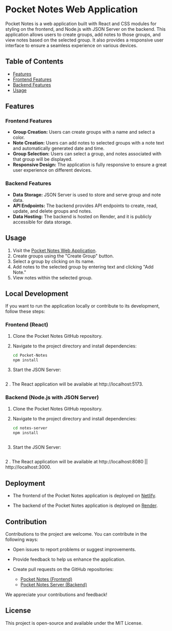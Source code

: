 # Pocket Notes Web Application

Pocket Notes is a web application built with React and CSS modules for styling on the frontend, and Node.js with JSON Server on the backend. This application allows users to create groups, add notes to those groups, and view notes based on the selected group. It also provides a responsive user interface to ensure a seamless experience on various devices.

## Table of Contents

- [Features](#features)
- [Frontend Features](#frontend-features)
- [Backend Features](#backend-features)
- [Usage](#usage)

## Features

### Frontend Features

- **Group Creation:** Users can create groups with a name and select a color.
- **Note Creation:** Users can add notes to selected groups with a note text and automatically generated date and time.
- **Group Selection:** Users can select a group, and notes associated with that group will be displayed.
- **Responsive Design:** The application is fully responsive to ensure a great user experience on different devices.

### Backend Features

- **Data Storage:** JSON Server is used to store and serve group and note data.
- **API Endpoints:** The backend provides API endpoints to create, read, update, and delete groups and notes.
- **Data Hosting:** The backend is hosted on Render, and it is publicly accessible for data storage.

## Usage

1. Visit the [Pocket Notes Web Application](https://earnest-melba-0950b8.netlify.app/).
2. Create groups using the "Create Group" button.
3. Select a group by clicking on its name.
4. Add notes to the selected group by entering text and clicking "Add Note."
5. View notes within the selected group.

## Local Development

If you want to run the application locally or contribute to its development, follow these steps:

### Frontend (React)

1. Clone the Pocket Notes GitHub repository.
2. Navigate to the project directory and install dependencies:

   ```sh
   cd Pocket-Notes
   npm install
   
1. Start the JSON Server:
    ```npm run dev

2 . The React application will be available at http://localhost:5173.

### Backend (Node.js with JSON Server)

1. Clone the Pocket Notes GitHub repository.
2. Navigate to the project directory and install dependencies:

   ```sh
   cd notes-server
   npm install
        
1. Start the JSON Server:
    ```npm start
2 . The React application will be available at http://localhost:8080 || http://localhost:3000.

## Deployment

- The frontend of the Pocket Notes application is deployed on [Netlify](https://earnest-melba-0950b8.netlify.app/).

- The backend of the Pocket Notes application is deployed on [Render](https://notes-server-hg5p.onrender.com/).

## Contribution

Contributions to the project are welcome. You can contribute in the following ways:

- Open issues to report problems or suggest improvements.
- Provide feedback to help us enhance the application.
- Create pull requests on the GitHub repositories:

  - [Pocket Notes (Frontend)](https://github.com/Arvind78/Pocket-Notes)
  - [Pocket Notes Server (Backend)](https://github.com/Arvind78/notes-server)

We appreciate your contributions and feedback!

## License

This project is open-source and available under the MIT License.
  ```You can copy and paste this Markdown code into your README.md file in your Git repository. This README.md file provides information on local development, deployment, contribution guidelines, and the project's license.

